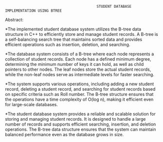                                               STUDENT DATABASE IMPLEMENTATION USING BTREE

Abstract:

*The implemented student database system utilizes the B-tree data structure in C++ to efficiently store and manage student records. A B-tree is a self-balancing search
tree that maintains sorted data and provides efficient operations such as insertion, deletion, and searching. 

*The database system consists of a B-tree where each node represents a collection of student records. Each node has a defined minimum degree, determining the minimum 
number of keys it can hold, as well as child pointers to other nodes. The leaf nodes store the actual student records, while the non-leaf nodes serve as intermediate 
levels for faster searching.

*The system supports various operations, including adding a new student record, deleting a student record, and searching for student records based on specific criteria 
such as Roll number. The B-tree structure ensures that the operations have a time complexity of O(log n), making it efficient even for large-scale databases.

*The student database system provides a reliable and scalable solution for storing and managing student records. It is designed to handle a large number of records 
and supports efficient searching, insertion, and deletion operations. The B-tree data structure ensures that the system can maintain balanced performance even as the 
database grows in size.
